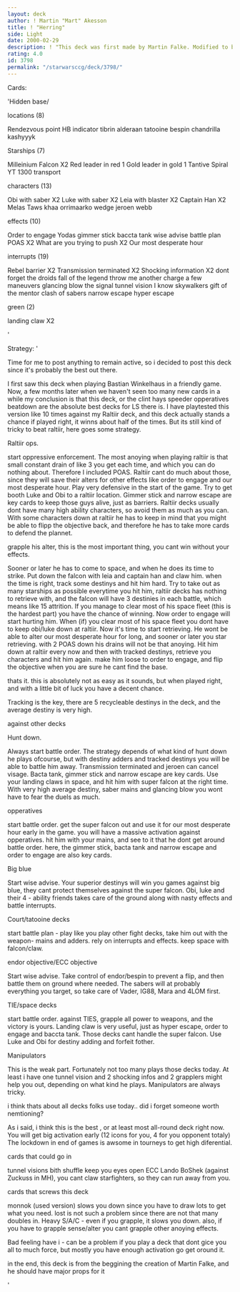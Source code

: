 ```yaml
---
layout: deck
author: ! Martin "Mart" Akesson
title: ! "Herring"
side: Light
date: 2000-02-29
description: ! "This deck was first made by Martin Falke. Modified to beat my Raltiir deck. Works great against other decks too."
rating: 4.0
id: 3798
permalink: "/starwarsccg/deck/3798/"
---
```

Cards: 

'Hidden base/

locations (8)

Rendezvous point
HB indicator
tibrin
alderaan
tatooine
bespin
chandrilla
kashyyyk

Starships (7)

Milleinium Falcon X2
Red leader in red 1
Gold leader in gold 1
Tantive
Spiral
YT 1300 transport

characters (13)

Obi with saber X2
Luke with saber X2
Leia with blaster X2
Captain Han X2
Melas
Taws khaa
orrimaarko
wedge
jeroen webb

effects (10)

Order to engage
Yodas gimmer stick
baccta tank
wise advise
battle plan
POAS X2
What are you trying to push X2
Our most desperate hour

interrupts (19)

Rebel barrier X2
Transmission terminated X2
Shocking information X2
dont forget the droids
fall of the legend
throw me another charge
a few maneuvers
glancing blow
the signal
tunnel vision
I know
skywalkers
gift of the mentor
clash of sabers
narrow escape
hyper escape

green (2)

landing claw X2




'

Strategy: '

Time for me to post anything to remain active, so i decided to post this deck since it's probably the best out there.

I first saw this deck when playing Bastian Winkelhaus in a friendly game. Now, a few months later when we haven't seen too many new cards in a while my conclusion is that this deck, or the clint hays speeder opperatives beatdown are the absolute best decks for LS there is. I have playtested this version like 10 times against my Raltiir deck, and this deck actually stands a chance if played right, it winns about half of the times. But its still kind of tricky to beat raltiir, here goes some strategy.

Raltiir ops.

start oppressive enforcement. The most anoying when playing raltiir is that small constant drain of like 3 you get each time, and which you can do nothing about. Therefore I included POAS. Raltiir cant do much about those, since they will save their alters for other effects like order to engage and our most desperate hour. Play very defensive in the start of the game. Try to get booth Luke and Obi to a raltiir location. Gimmer stick and narrow escape are key cards to keep those guys alive, just as barriers. Raltiir decks usually dont have many high ability characters, so avoid them as much as you can. With some characters down at raltiir he has to keep in mind that you might be able to flipp the objective back, and therefore he has to take more cards to defend the plannet.

grapple his alter, this is the most important thing, you cant win without your effects.

Sooner or later he has to come to space, and when he does its time to strike. Put down the falcon with leia and captain han and claw him. when the time is right, track some destinys and hit him hard. Try to take out as many starships as possible everytime you hit him, raltiir decks has nothing to retrieve with, and the falcon will have 3 destinies in each battle, which means like 15 attrition. If you manage to clear most of his space fleet (this is the hardest part) you have the chance of winning. Now order to engage will start hurting him. When (if) you clear most of his space fleet you dont have to keep obi/luke down at raltiir. Now it's time to start retrieving. He wont be able to alter our most desperate hour for long, and sooner or later you star retrieving. with 2 POAS down his drains will not be that anoying. Hit him down at raltiir every now and then with tracked destinys, retrieve you characters and hit him again. make him loose to order to engage, and flip the objective when you are sure he cant find the base.

thats it. this is absolutely not as easy as it sounds, but when played right, and with a little bit of luck you have a decent chance.

Tracking is the key, there are 5 recycleable destinys in the deck, and the average destiny is very high.

against other decks

Hunt down.

Always start battle order. The strategy depends of what kind of hunt down he plays ofcourse, but with destiny adders and tracked destinys you will be able to battle him away. Transmission terminated and jeroen can cancel visage. Bacta tank, gimmer stick and narrow escape are key cards. Use your landing claws in space, and hit him with super falcon at the right time. With very high average destiny, saber mains and glancing blow you wont have to fear the duels as much.

opperatives

start battle order. get the super falcon out and use it for our most desperate hour early in the game. you will have a massive activation against opperatives. hit him with your mains, and see to it that he dont get around battle order. here, the gimmer stick, bacta tank and narrow escape and order to engage are also key cards.

Big blue

Start wise advise. Your superior destinys will win you games against big blue, they cant protect themselves against the super falcon. Obi, luke and their 4 - ability friends takes care of the ground along with nasty effects and battle interrupts.

Court/tatooine decks

start battle plan - play like you play other fight decks, take him out with the weapon- mains and adders. rely on interrupts and effects. keep space with falcon/claw.

endor objective/ECC objective

Start wise advise. Take control of endor/bespin to prevent a flip, and then battle them on ground where needed. The sabers will at probably everything you target, so take care of Vader, IG88, Mara and 4LOM first.

TIE/space decks

start battle order. against TIES, grapple all power to weapons, and the victory is yours. Landing claw is very useful, just as hyper escape, order to engage and baccta tank. Those decks cant handle the super falcon. Use Luke and Obi for destiny adding and forfeit fother.

Manipulators

This is the weak part. Fortunately not too many plays those decks today. At least i have one tunnel vision and 2 shocking infos and 2 grapplers might help you out, depending on what kind he plays. Manipulators are always tricky.


i think thats about all decks folks use today.. did i forget someone worth nemtioning?

As i said, i think this is the best , or at least most all-round deck right now. You will get big activation early (12 icons for you, 4 for you opponent totaly) The lockdown in end of games is awsome in tourneys to get high diferential.

cards that could go in

tunnel visions
bith shuffle
keep you eyes open
ECC Lando
BoShek (against Zuckuss in MH), you cant claw starfighters, so they can run away from you.

cards that screws this deck

monnok (used version) slows you down since you have to draw lots to get what you need. lost is not such a problem since there are not that many doubles in.
Heavy S/A/C - even if you grapple, it slows you down. also, if you have to grapple sense/alter you cant grapple other anoying effects.

Bad feeling have i - can be a problem if you play a deck that dont gice you all to much force, but mostly you have enough activation go get oround it.

in the end, this deck is from the beggining the creation of Martin Falke, and he should have major props for it




'
